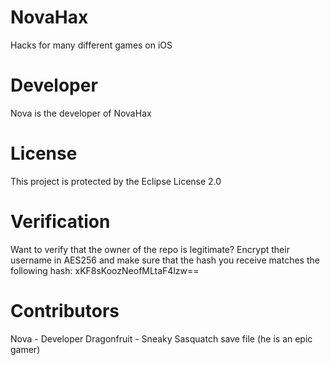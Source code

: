 # NovaHax
Hacks for many different games on iOS

# Developer
Nova is the developer of NovaHax

# License
This project is protected by the Eclipse License 2.0

# Verification
Want to verify that the owner of the repo is legitimate?
Encrypt their username in AES256 and make sure that the hash you receive matches the following hash:
xKF8sKoozNeofMLtaF4lzw==

# Contributors
Nova - Developer
Dragonfruit - Sneaky Sasquatch save file (he is an epic gamer)
